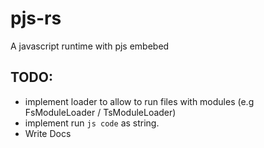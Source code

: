 # pjs-rs
A javascript runtime with pjs embebed

## TODO:
- implement loader to allow to run files with modules (e.g FsModuleLoader / TsModuleLoader)
- implement run `js code` as string.
- Write Docs
